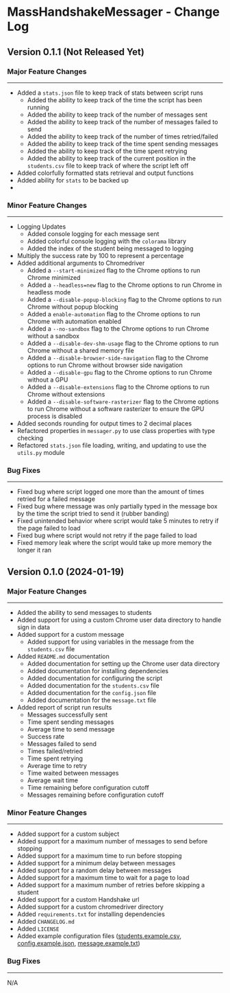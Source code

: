 # MassHandshakeMessager - Change Log

## Version 0.1.1 (Not Released Yet)

### Major Feature Changes

---

- Added a `stats.json` file to keep track of stats between script runs
  - Added the ability to keep track of the time the script has been running
  - Added the ability to keep track of the number of messages sent
  - Added the ability to keep track of the number of messages failed to send
  - Added the ability to keep track of the number of times retried/failed
  - Added the ability to keep track of the time spent sending messages
  - Added the ability to keep track of the time spent retrying
  - Added the ability to keep track of the current position in the `students.csv` file to keep track of where the script left off
- Added colorfully formatted stats retrieval and output functions
- Added ability for `stats` to be backed up
-

### Minor Feature Changes

---

- Logging Updates
  - Added console logging for each message sent
  - Added colorful console logging with the `colorama` library
  - Added the index of the student being messaged to logging
- Multiply the success rate by 100 to represent a percentage
- Added additional arguments to Chromedriver
  - Added a `--start-minimized` flag to the Chrome options to run Chrome minimized
  - Added a `--headless=new` flag to the Chrome options to run Chrome in headless mode
  - Added a `--disable-popup-blocking` flag to the Chrome options to run Chrome without popup blocking
  - Added a `enable-automation` flag to the Chrome options to run Chrome with automation enabled
  - Added a `--no-sandbox` flag to the Chrome options to run Chrome without a sandbox
  - Added a `--disable-dev-shm-usage` flag to the Chrome options to run Chrome without a shared memory file
  - Added a `--disable-browser-side-navigation` flag to the Chrome options to run Chrome without browser side navigation
  - Added a `--disable-gpu` flag to the Chrome options to run Chrome without a GPU
  - Added a `--disable-extensions` flag to the Chrome options to run Chrome without extensions
  - Added a `--disable-software-rasterizer` flag to the Chrome options to run Chrome without a software rasterizer to ensure the GPU process is disabled
- Added seconds rounding for output times to 2 decimal places
- Refactored properties in `messager.py` to use class properties with type checking
- Refactored `stats.json` file loading, writing, and updating to use the `utils.py` module

### Bug Fixes

---

- Fixed bug where script logged one more than the amount of times retried for a failed message
- Fixed bug where message was only partially typed in the message box by the time the script tried to send it (rubber banding)
- Fixed unintended behavior where script would take 5 minutes to retry if the page failed to load
- Fixed bug where script would not retry if the page failed to load
- Fixed memory leak where the script would take up more memory the longer it ran

## Version 0.1.0 (2024-01-19)

### Major Feature Changes

---

- Added the ability to send messages to students
- Added support for using a custom Chrome user data directory to handle sign in data
- Added support for a custom message
  - Added support for using variables in the message from the `students.csv` file
- Added `README.md` documentation
  - Added documentation for setting up the Chrome user data directory
  - Added documentation for installing dependencies
  - Added documentation for configuring the script
  - Added documentation for the `students.csv` file
  - Added documentation for the `config.json` file
  - Added documentation for the `message.txt` file
- Added report of script run results
  - Messages successfully sent
  - Time spent sending messages
  - Average time to send message
  - Success rate
  - Messages failed to send
  - Times failed/retried
  - Time spent retrying
  - Average time to retry
  - Time waited between messages
  - Average wait time
  - Time remaining before configuration cutoff
  - Messages remaining before configuration cutoff

### Minor Feature Changes

---

- Added support for a custom subject
- Added support for a maximum number of messages to send before stopping
- Added support for a maximum time to run before stopping
- Added support for a minimum delay between messages
- Added support for a random delay between messages
- Added support for a maximum time to wait for a page to load
- Added support for a maximum number of retries before skipping a student
- Added support for a custom Handshake url
- Added support for a custom chromedriver directory
- Added `requirements.txt` for installing dependencies
- Added `CHANGELOG.md`
- Added `LICENSE`
- Added example configuration files ([students.example.csv](students.example.csv), [config.example.json](config.example.json), [message.example.txt](message.example.txt))

### Bug Fixes

---

N/A
